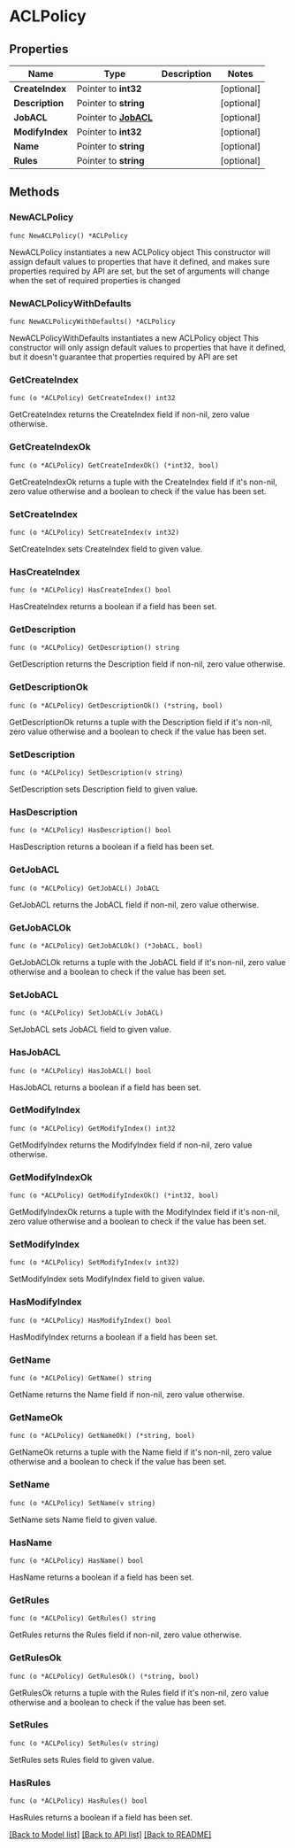 # ACLPolicy

## Properties

Name | Type | Description | Notes
------------ | ------------- | ------------- | -------------
**CreateIndex** | Pointer to **int32** |  | [optional] 
**Description** | Pointer to **string** |  | [optional] 
**JobACL** | Pointer to [**JobACL**](JobACL.md) |  | [optional] 
**ModifyIndex** | Pointer to **int32** |  | [optional] 
**Name** | Pointer to **string** |  | [optional] 
**Rules** | Pointer to **string** |  | [optional] 

## Methods

### NewACLPolicy

`func NewACLPolicy() *ACLPolicy`

NewACLPolicy instantiates a new ACLPolicy object
This constructor will assign default values to properties that have it defined,
and makes sure properties required by API are set, but the set of arguments
will change when the set of required properties is changed

### NewACLPolicyWithDefaults

`func NewACLPolicyWithDefaults() *ACLPolicy`

NewACLPolicyWithDefaults instantiates a new ACLPolicy object
This constructor will only assign default values to properties that have it defined,
but it doesn't guarantee that properties required by API are set

### GetCreateIndex

`func (o *ACLPolicy) GetCreateIndex() int32`

GetCreateIndex returns the CreateIndex field if non-nil, zero value otherwise.

### GetCreateIndexOk

`func (o *ACLPolicy) GetCreateIndexOk() (*int32, bool)`

GetCreateIndexOk returns a tuple with the CreateIndex field if it's non-nil, zero value otherwise
and a boolean to check if the value has been set.

### SetCreateIndex

`func (o *ACLPolicy) SetCreateIndex(v int32)`

SetCreateIndex sets CreateIndex field to given value.

### HasCreateIndex

`func (o *ACLPolicy) HasCreateIndex() bool`

HasCreateIndex returns a boolean if a field has been set.

### GetDescription

`func (o *ACLPolicy) GetDescription() string`

GetDescription returns the Description field if non-nil, zero value otherwise.

### GetDescriptionOk

`func (o *ACLPolicy) GetDescriptionOk() (*string, bool)`

GetDescriptionOk returns a tuple with the Description field if it's non-nil, zero value otherwise
and a boolean to check if the value has been set.

### SetDescription

`func (o *ACLPolicy) SetDescription(v string)`

SetDescription sets Description field to given value.

### HasDescription

`func (o *ACLPolicy) HasDescription() bool`

HasDescription returns a boolean if a field has been set.

### GetJobACL

`func (o *ACLPolicy) GetJobACL() JobACL`

GetJobACL returns the JobACL field if non-nil, zero value otherwise.

### GetJobACLOk

`func (o *ACLPolicy) GetJobACLOk() (*JobACL, bool)`

GetJobACLOk returns a tuple with the JobACL field if it's non-nil, zero value otherwise
and a boolean to check if the value has been set.

### SetJobACL

`func (o *ACLPolicy) SetJobACL(v JobACL)`

SetJobACL sets JobACL field to given value.

### HasJobACL

`func (o *ACLPolicy) HasJobACL() bool`

HasJobACL returns a boolean if a field has been set.

### GetModifyIndex

`func (o *ACLPolicy) GetModifyIndex() int32`

GetModifyIndex returns the ModifyIndex field if non-nil, zero value otherwise.

### GetModifyIndexOk

`func (o *ACLPolicy) GetModifyIndexOk() (*int32, bool)`

GetModifyIndexOk returns a tuple with the ModifyIndex field if it's non-nil, zero value otherwise
and a boolean to check if the value has been set.

### SetModifyIndex

`func (o *ACLPolicy) SetModifyIndex(v int32)`

SetModifyIndex sets ModifyIndex field to given value.

### HasModifyIndex

`func (o *ACLPolicy) HasModifyIndex() bool`

HasModifyIndex returns a boolean if a field has been set.

### GetName

`func (o *ACLPolicy) GetName() string`

GetName returns the Name field if non-nil, zero value otherwise.

### GetNameOk

`func (o *ACLPolicy) GetNameOk() (*string, bool)`

GetNameOk returns a tuple with the Name field if it's non-nil, zero value otherwise
and a boolean to check if the value has been set.

### SetName

`func (o *ACLPolicy) SetName(v string)`

SetName sets Name field to given value.

### HasName

`func (o *ACLPolicy) HasName() bool`

HasName returns a boolean if a field has been set.

### GetRules

`func (o *ACLPolicy) GetRules() string`

GetRules returns the Rules field if non-nil, zero value otherwise.

### GetRulesOk

`func (o *ACLPolicy) GetRulesOk() (*string, bool)`

GetRulesOk returns a tuple with the Rules field if it's non-nil, zero value otherwise
and a boolean to check if the value has been set.

### SetRules

`func (o *ACLPolicy) SetRules(v string)`

SetRules sets Rules field to given value.

### HasRules

`func (o *ACLPolicy) HasRules() bool`

HasRules returns a boolean if a field has been set.


[[Back to Model list]](../README.md#documentation-for-models) [[Back to API list]](../README.md#documentation-for-api-endpoints) [[Back to README]](../README.md)


